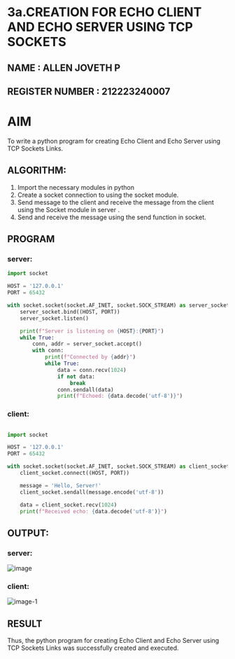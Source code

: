 # 3a.CREATION FOR ECHO CLIENT AND ECHO SERVER USING TCP SOCKETS
## NAME : ALLEN JOVETH P
## REGISTER NUMBER : 212223240007
# AIM
To write a python program for creating Echo Client and Echo Server using TCP
Sockets Links.
## ALGORITHM:
1. Import the necessary modules in python
2. Create a socket connection to using the socket module.
3. Send message to the client and receive the message from the client using the Socket module in
 server .
4. Send and receive the message using the send function in socket.
## PROGRAM
### server:
```python
import socket

HOST = '127.0.0.1'  
PORT = 65432        

with socket.socket(socket.AF_INET, socket.SOCK_STREAM) as server_socket:
    server_socket.bind((HOST, PORT))
    server_socket.listen()

    print(f"Server is listening on {HOST}:{PORT}")
    while True:
        conn, addr = server_socket.accept()
        with conn:
            print(f"Connected by {addr}")
            while True:
                data = conn.recv(1024)
                if not data:
                    break
                conn.sendall(data)
                print(f"Echoed: {data.decode('utf-8')}")
```
### client:
```python

import socket

HOST = '127.0.0.1'  
PORT = 65432  

with socket.socket(socket.AF_INET, socket.SOCK_STREAM) as client_socket:
    client_socket.connect((HOST, PORT))

    message = 'Hello, Server!'
    client_socket.sendall(message.encode('utf-8'))

    data = client_socket.recv(1024)
    print(f"Received echo: {data.decode('utf-8')}")
```
## OUTPUT:
### server:
![image](https://github.com/user-attachments/assets/d805afdc-6655-42c1-b0c4-8a707b2b2a31)

### client:
![image-1](https://github.com/user-attachments/assets/ddd3d943-a2d9-4989-b96a-208cd1a43a6f)

## RESULT
Thus, the python program for creating Echo Client and Echo Server using TCP Sockets Links 
was successfully created and executed.
